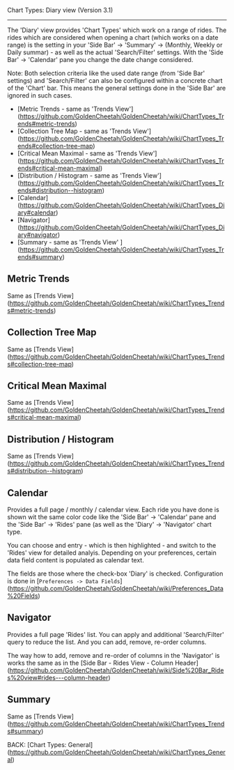 Chart Types: Diary view (Version 3.1)
***

The 'Diary' view provides 'Chart Types' which work on a range of rides. The rides which are considered when opening a chart (which works on a date range) is the setting in your 'Side Bar' -> 'Summary' -> (Monthly, Weekly or Daily summar) - as well as the actual 'Search/Filter' settings. With the 'Side Bar' -> 'Calendar' pane you change the date change considered.

Note: Both selection criteria like the used date range (from 'Side Bar' settings) and 'Search/Filter' can also be configured within a concrete chart of the 'Chart' bar. This means the general settings done in the 'Side Bar' are ignored in such cases.

* [Metric Trends - same as 'Trends View'] (https://github.com/GoldenCheetah/GoldenCheetah/wiki/ChartTypes_Trends#metric-trends)
* [Collection Tree Map - same as 'Trends View'] (https://github.com/GoldenCheetah/GoldenCheetah/wiki/ChartTypes_Trends#collection-tree-map)
* [Critical Mean Maximal - same as 'Trends View'] (https://github.com/GoldenCheetah/GoldenCheetah/wiki/ChartTypes_Trends#critical-mean-maximal)
* [Distribution / Histogram - same as 'Trends View'] (https://github.com/GoldenCheetah/GoldenCheetah/wiki/ChartTypes_Trends#distribution--histogram)
* [Calendar] (https://github.com/GoldenCheetah/GoldenCheetah/wiki/ChartTypes_Diary#calendar)
* [Navigator] (https://github.com/GoldenCheetah/GoldenCheetah/wiki/ChartTypes_Diary#navigator)
* [Summary - same as 'Trends View' ] (https://github.com/GoldenCheetah/GoldenCheetah/wiki/ChartTypes_Trends#summary)

## Metric Trends
Same as [Trends View] (https://github.com/GoldenCheetah/GoldenCheetah/wiki/ChartTypes_Trends#metric-trends)

## Collection Tree Map
Same as [Trends View] (https://github.com/GoldenCheetah/GoldenCheetah/wiki/ChartTypes_Trends#collection-tree-map)

## Critical Mean Maximal
Same as [Trends View] (https://github.com/GoldenCheetah/GoldenCheetah/wiki/ChartTypes_Trends#critical-mean-maximal)

## Distribution / Histogram
Same as [Trends View] (https://github.com/GoldenCheetah/GoldenCheetah/wiki/ChartTypes_Trends#distribution--histogram)

## Calendar

Provides a full page / monthly / calendar view. Each ride you have done is shown wit the same color code like the 'Side Bar' -> 'Calendar' pane and the 'Side Bar' -> 'Rides' pane (as well as the 'Diary' -> 'Navigator' chart type.

You can choose and entry - which is then highlighted - and switch to the 'Rides' view for detailed analyis. Depending on your preferences, certain data field content is populated as calendar text.

The fields are those where the check-box 'Diary' is checked. Configuration is done in [`Preferences -> Data Fields`] (https://github.com/GoldenCheetah/GoldenCheetah/wiki/Preferences_Data%20Fields)  

## Navigator

Provides a full page 'Rides' list. You can apply and additional 'Search/Filter' query to reduce the list. And you can add, remove, re-order columns.

The way how to add, remove and re-order of columns in the 'Navigator' is works the same as in the [Side Bar - Rides View - Column Header]
(https://github.com/GoldenCheetah/GoldenCheetah/wiki/Side%20Bar_Rides%20view#rides---column-header)

## Summary
Same as [Trends View] (https://github.com/GoldenCheetah/GoldenCheetah/wiki/ChartTypes_Trends#summary)

BACK: [Chart Types: General] (https://github.com/GoldenCheetah/GoldenCheetah/wiki/ChartTypes_General)
